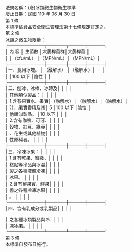 法規名稱：(廢)冰類微生物衛生標準  
廢止日期：民國 110 年 06 月 30 日  
第 1 條  
本標準依食品安全衛生管理法第十七條規定訂定之。  
第 2 條  
冰類之微生物限量：  
┌───────────┬──────┬─────┬─────┐  
│ 內 容 │ 生菌數 │大腸桿菌群│大腸桿菌 │  
│ │（cfu/mL） │（MPN/mL）│（MPN/mL）│  
├───────────┼──────┼─────┼─────┤  
│一、食用冰塊。 │（融解水） │（融解水）│ － │  
│ │100 以下 │陰性 │ │  
├───────────┼──────┼─────┼─────┤  
│二、刨冰、冰棒、冰磚及│ │ │ │  
│ 其他類似製品： │ │ │ │  
│ 1.含有果實水、果實│（融解水） │（融解水）│（融解水）│  
│ 汁、果實香精及其│ 5 │100 以下 │陰性 │  
│ 他類似製品。 │10 以下 │ │ │  
│ 2.含有咖啡、可可、│ │ │ │  
│ 穀物、紅豆、綠豆│ │ │ │  
│ 、花生或其他植物│ │ │ │  
│ 性原料者。 │ │ │ │  
├───────────┼──────┼─────┼─────┤  
│三、冷凍冰果： │ │ │ │  
│ 1.含有乾果、蜜餞、│ │ │ │  
│ 糕點等冷品與冰混│ │ │ │  
│ 製之各種液體冷凍│ │ │ │  
│ 冰果。 │ │ │ │  
│ 2.含有鮮果實、鮮果│ │ │ │  
│ 醬之各種冷凍冰果│ │ │ │  
│ 。 │ │ │ │  
├───────────┼──────┼─────┼─────┤  
│四、含有乳成分或乳製品│ │ │ │  


│ 之各種冰類製品與冷│ │ │ │  
│ 凍冰果。 │ │ │ │  
└───────────┴──────┴─────┴─────┘  
第 3 條  
本標準自發布日施行。  


